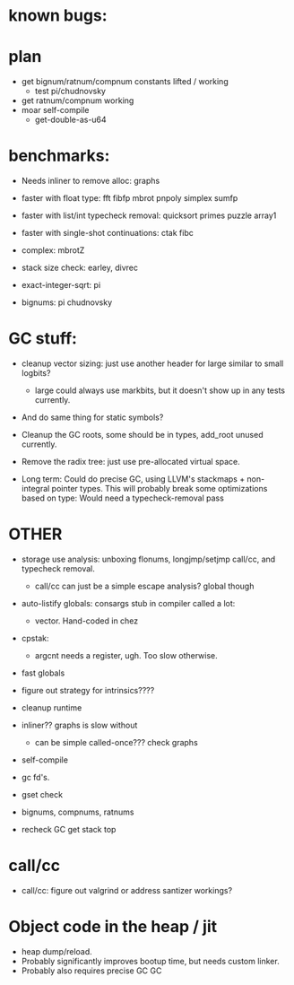 
# known bugs:

# plan
  * get bignum/ratnum/compnum constants lifted / working
    * test pi/chudnovsky
  * get ratnum/compnum working
  * moar self-compile
     * get-double-as-u64
  
# benchmarks:
  * Needs inliner to remove alloc: graphs
  * faster with float type: fft fibfp mbrot pnpoly simplex sumfp
  * faster with list/int typecheck removal: quicksort primes puzzle array1
  * faster with single-shot continuations: ctak fibc
  
  * complex: mbrotZ
  
  * stack size check: earley, divrec

  * exact-integer-sqrt: pi
  * bignums: pi chudnovsky

# GC stuff:
* cleanup vector sizing: just use another header for large similar to small logbits?
  * large could always use markbits, but it doesn't show up in any tests currently.
* And do same thing for static symbols?
* Cleanup the GC roots, some should be in types, add_root unused currently.
* Remove the radix tree: just use pre-allocated virtual space.

* Long term: Could do precise GC, using LLVM's stackmaps + non-integral pointer types. 
     This will probably break some optimizations based on type: Would need
	 a typecheck-removal pass

# OTHER

* storage use analysis: unboxing flonums, longjmp/setjmp call/cc, and typecheck removal.
   * call/cc can just be a simple escape analysis? global though


* auto-listify globals: consargs stub in compiler called a lot: 
  * vector. Hand-coded in chez
  
* cpstak:
  * argcnt needs a register, ugh.  Too slow otherwise.

* fast globals

* figure out strategy for intrinsics????
* cleanup runtime
* inliner?? graphs is slow without
  * can be simple called-once??? check graphs

* self-compile
* gc fd's.
* gset check
* bignums, compnums, ratnums

* recheck GC get stack top

# call/cc
  * call/cc: figure out valgrind or address santizer workings?

# Object code in the heap / jit
 * heap dump/reload.
 * Probably significantly improves bootup time, but needs custom linker.
 * Probably also requires precise GC GC
